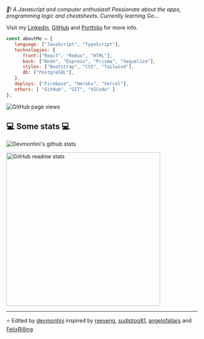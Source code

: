 <p><em>👋! A Javascript and computer enthusiast! Passionate about the apps, programming logic and cheatsheets.
Currently learning Go... </br>
</em>

Visit my [Linkedin](https://www.linkedin.com/in/devmontini/), [GitHub](https://github.com/devmontini/) and [Portfolio](https://devmontini.github.io/) for more info.

```javascript
const aboutMe = {
   language: ["JavaScript", "TypeScript"],
   technologies: {
      front:["React", "Redux", "HTML"],
      back: ["Node", "Express", "Prisma", "Sequelize"],
      styles: ["Bootstrap", "CSS", "Tailwind"],
      db: ["PostgreSQL"],
   },
   deploys: ["Firebase", "Heroku", "Vercel"],
   others: [ "GitHub", "GIT", "VSCode" ]
};
```
<img src="https://komarev.com/ghpvc/?username=devmontini&color=45707a&style=flat-square" alt="GitHub page views">

<h2>💻 Some stats 💻</h2>

![Devmontini's github stats](https://github-readme-stats.vercel.app/api?username=devmontini&show_icons=true&title_color=fff&icon_color=79ff97&text_color=9f9f9f&bg_color=151515)

<img src="https://github-readme-stats.vercel.app/api/top-langs/?username=devmontini&layout=compact&theme=onedark&langs_count=6&hide_border=true&hide=jupyter%20notebook,vim%20script,roff,css,scheme,scss&title_color=a9b665&icon_color=e3a84e&text_color=dfbf8e&bg_color=282828&custom_title=My&nbsp;Language&nbsp;Stats" alt="GitHub readme stats" width=405px>

---

⭐️ Edited by [devmontini](https://github.com/devmontini) inspired by [reeveng](https://github.com/reeveng), [sudiptog81](https://github.com/sudiptog81), [angelofallars](https://github.com/angelofallars) and [FelixRilling](https://github.com/)
